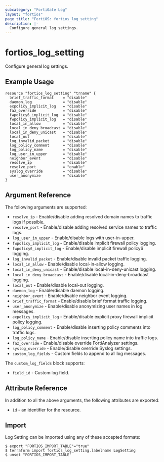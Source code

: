 ```yaml
---
subcategory: "FortiGate Log"
layout: "fortios"
page_title: "FortiOS: fortios_log_setting"
description: |-
  Configure general log settings.
---
```


# fortios_log_setting
Configure general log settings.

## Example Usage

```hcl
resource "fortios_log_setting" "trname" {
  brief_traffic_format    = "disable"
  daemon_log              = "disable"
  expolicy_implicit_log   = "disable"
  faz_override            = "disable"
  fwpolicy6_implicit_log  = "disable"
  fwpolicy_implicit_log   = "disable"
  local_in_allow          = "disable"
  local_in_deny_broadcast = "disable"
  local_in_deny_unicast   = "disable"
  local_out               = "disable"
  log_invalid_packet      = "disable"
  log_policy_comment      = "disable"
  log_policy_name         = "disable"
  log_user_in_upper       = "disable"
  neighbor_event          = "disable"
  resolve_ip              = "disable"
  resolve_port            = "enable"
  syslog_override         = "disable"
  user_anonymize          = "disable"
}
```

## Argument Reference

The following arguments are supported:

* `resolve_ip` - Enable/disable adding resolved domain names to traffic logs if possible.
* `resolve_port` - Enable/disable adding resolved service names to traffic logs.
* `log_user_in_upper` - Enable/disable logs with user-in-upper.
* `fwpolicy_implicit_log` - Enable/disable implicit firewall policy logging.
* `fwpolicy6_implicit_log` - Enable/disable implicit firewall policy6 logging.
* `log_invalid_packet` - Enable/disable invalid packet traffic logging.
* `local_in_allow` - Enable/disable local-in-allow logging.
* `local_in_deny_unicast` - Enable/disable local-in-deny-unicast logging.
* `local_in_deny_broadcast` - Enable/disable local-in-deny-broadcast logging.
* `local_out` - Enable/disable local-out logging.
* `daemon_log` - Enable/disable daemon logging.
* `neighbor_event` - Enable/disable neighbor event logging.
* `brief_traffic_format` - Enable/disable brief format traffic logging.
* `user_anonymize` - Enable/disable anonymizing user names in log messages.
* `expolicy_implicit_log` - Enable/disable explicit proxy firewall implicit policy logging.
* `log_policy_comment` - Enable/disable inserting policy comments into traffic logs.
* `log_policy_name` - Enable/disable inserting policy name into traffic logs.
* `faz_override` - Enable/disable override FortiAnalyzer settings.
* `syslog_override` - Enable/disable override Syslog settings.
* `custom_log_fields` - Custom fields to append to all log messages.

The `custom_log_fields` block supports:

* `field_id` - Custom log field.


## Attribute Reference

In addition to all the above arguments, the following attributes are exported:
* `id` - an identifier for the resource.

## Import

Log Setting can be imported using any of these accepted formats:
```
$ export "FORTIOS_IMPORT_TABLE"="true"
$ terraform import fortios_log_setting.labelname LogSetting
$ unset "FORTIOS_IMPORT_TABLE"
```
